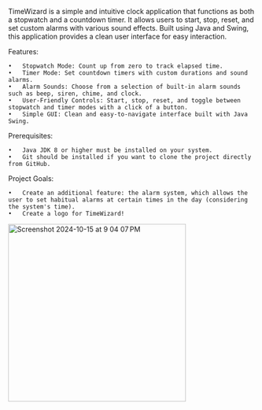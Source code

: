 TimeWizard is a simple and intuitive clock application that functions as both a stopwatch and a countdown timer. It allows users to start, stop, reset, and set custom alarms with various sound effects. Built using Java and Swing, this application provides a clean user interface for easy interaction.

Features:

	•	Stopwatch Mode: Count up from zero to track elapsed time.
	•	Timer Mode: Set countdown timers with custom durations and sound alarms.
	•	Alarm Sounds: Choose from a selection of built-in alarm sounds such as beep, siren, chime, and clock.
	•	User-Friendly Controls: Start, stop, reset, and toggle between stopwatch and timer modes with a click of a button.
	•	Simple GUI: Clean and easy-to-navigate interface built with Java Swing.

Prerequisites:

	•	Java JDK 8 or higher must be installed on your system.
	•	Git should be installed if you want to clone the project directly from GitHub.

Project Goals:

	•	Create an additional feature: the alarm system, which allows the user to set habitual alarms at certain times in the day (considering the system's time).
	•	Create a logo for TimeWizard!

<img width="361" alt="Screenshot 2024-10-15 at 9 04 07 PM" src="https://github.com/user-attachments/assets/68d9e7f9-c512-41ac-b774-5eee14f3cfef">
